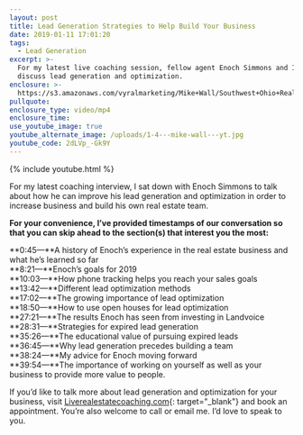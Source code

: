 ```yaml
---
layout: post
title: Lead Generation Strategies to Help Build Your Business
date: 2019-01-11 17:01:20
tags:
  - Lead Generation
excerpt: >-
  For my latest live coaching session, fellow agent Enoch Simmons and I will
  discuss lead generation and optimization.
enclosure: >-
  https://s3.amazonaws.com/vyralmarketing/Mike+Wall/Southwest+Ohio+Real+Estate+Expert-+Lead+Generation+Strategies+to+Help+Build+Your+Business.mp4
pullquote:
enclosure_type: video/mp4
enclosure_time:
use_youtube_image: true
youtube_alternate_image: /uploads/1-4---mike-wall---yt.jpg
youtube_code: 2dLVp_-Gk9Y
---
```


{% include youtube.html %}

For my latest coaching interview, I sat down with Enoch Simmons to talk about how he can improve his lead generation and optimization in order to increase business and build his own real estate team.&nbsp;

**For your convenience, I’ve provided timestamps of our conversation so that you can skip ahead to the section(s) that interest you the most:&nbsp;**

**0:45—**A history of Enoch’s experience in the real estate business and what he’s learned so far<br>**8:21—**Enoch’s goals for 2019&nbsp;<br>**10:03—**How phone tracking helps you reach your sales goals<br>**13:42—**Different lead optimization methods<br>**17:02—**The growing importance of lead optimization&nbsp;<br>**18:50—**How to use open houses for lead optimization<br>**27:21—**The results Enoch has seen from investing in Landvoice &nbsp;<br>**28:31—**Strategies for expired lead generation&nbsp;<br>**35:26—**The educational value of pursuing expired leads&nbsp;<br>**36:45—**Why lead generation precedes building a team<br>**38:24—**My advice for Enoch moving forward<br>**39:54—**The importance of working on yourself as well as your business to provide more value to people.

If you’d like to talk more about lead generation and optimization for your business, visit [Liverealestatecoaching.com](Liverealestatecoaching.com){: target="_blank"} and book an appointment. You’re also welcome to call or email me. I’d love to speak to you.